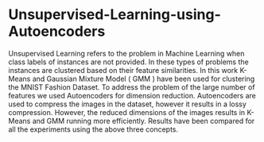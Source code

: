 # Unsupervised-Learning-using-Autoencoders
Unsupervised Learning refers to the problem in Machine Learning when class labels of instances are not provided. In these types of problems the instances are clustered based on their feature similarities. In this work K-Means and Gaussian Mixture Model ( GMM ) have been used for clustering the MNIST Fashion Dataset. To address the problem of the large number of features we used Autoencoders for dimension reduction. Autoencoders are used to compress the images in the dataset, however it results in a lossy compression. However, the reduced dimensions of the images results in K-Means and GMM running more efficiently. Results have been compared for all the experiments using the above three concepts.
